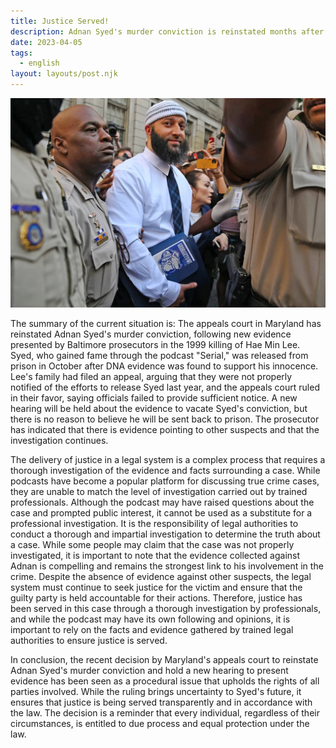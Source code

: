 ```yaml
---
title: Justice Served!
description: Adnan Syed's murder conviction is reinstated months after he was freed
date: 2023-04-05
tags:
  - english
layout: layouts/post.njk
---
```


![](/img/adnan.webp)

The summary of the current situation is: The appeals court in Maryland has reinstated Adnan Syed's murder conviction, following new evidence presented by Baltimore prosecutors in the 1999 killing of Hae Min Lee. Syed, who gained fame through the podcast "Serial," was released from prison in October after DNA evidence was found to support his innocence. Lee's family had filed an appeal, arguing that they were not properly notified of the efforts to release Syed last year, and the appeals court ruled in their favor, saying officials failed to provide sufficient notice. A new hearing will be held about the evidence to vacate Syed's conviction, but there is no reason to believe he will be sent back to prison. The prosecutor has indicated that there is evidence pointing to other suspects and that the investigation continues.

The delivery of justice in a legal system is a complex process that requires a thorough investigation of the evidence and facts surrounding a case. While podcasts have become a popular platform for discussing true crime cases, they are unable to match the level of investigation carried out by trained professionals. Although the podcast may have raised questions about the case and prompted public interest, it cannot be used as a substitute for a professional investigation. It is the responsibility of legal authorities to conduct a thorough and impartial investigation to determine the truth about a case. While some people may claim that the case was not properly investigated, it is important to note that the evidence collected against Adnan is compelling and remains the strongest link to his involvement in the crime. Despite the absence of evidence against other suspects, the legal system must continue to seek justice for the victim and ensure that the guilty party is held accountable for their actions. Therefore, justice has been served in this case through a thorough investigation by professionals, and while the podcast may have its own following and opinions, it is important to rely on the facts and evidence gathered by trained legal authorities to ensure justice is served.

In conclusion, the recent decision by Maryland's appeals court to reinstate Adnan Syed's murder conviction and hold a new hearing to present evidence has been seen as a procedural issue that upholds the rights of all parties involved. While the ruling brings uncertainty to Syed's future, it ensures that justice is being served transparently and in accordance with the law. The decision is a reminder that every individual, regardless of their circumstances, is entitled to due process and equal protection under the law.
